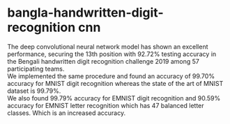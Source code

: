 # bangla-handwritten-digit-recognition cnn
The deep convolutional
neural network model has shown an excellent performance,
securing the 13th position with 92.72% testing accuracy in the
Bengali handwritten digit recognition challenge 2019 among 57
participating teams. <br>
We implemented the same procedure and found an accuracy of 99.70% accuracy for MNIST digit recognition whereas the state of the art of MNIST dataset is 99.79%.<br>
We also found 99.79% accuracy for EMNIST digit recognition and 90.59% accuracy for EMNIST letter recognition which has 47 balanced letter classes. Which is an increased accuracy.
